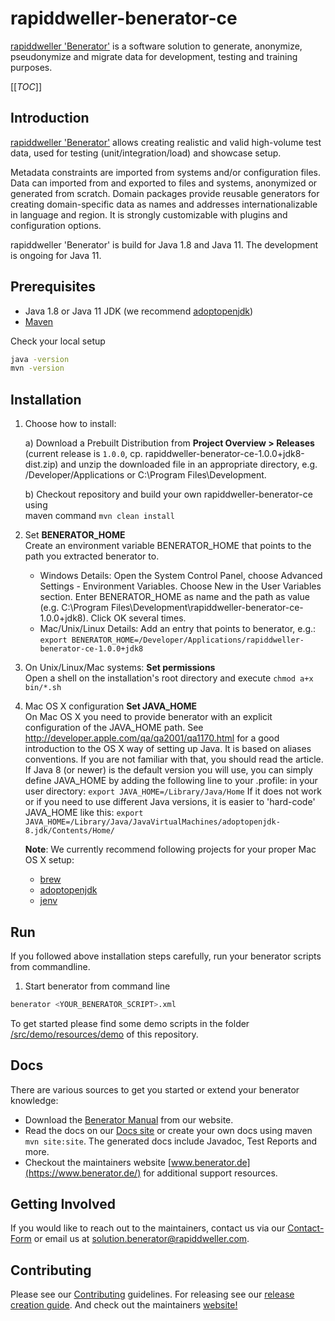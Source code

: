 # rapiddweller-benerator-ce

[rapiddweller 'Benerator'](https://www.benerator.de) is a software solution to 
generate, anonymize, pseudonymize and migrate data for
development, testing and training purposes.

[[_TOC_]]

## Introduction

[rapiddweller 'Benerator'](https://www.benerator.de) allows creating realistic and valid 
high-volume test data, used for testing (unit/integration/load) and showcase setup.

Metadata constraints are imported from systems and/or configuration files. Data can imported from
and exported to files and systems, anonymized or generated from scratch. Domain packages provide
reusable generators for creating domain-specific data as names and addresses internationalizable
in language and region. It is strongly customizable with plugins and configuration options.

rapiddweller 'Benerator' is build for Java 1.8 and Java 11. The development is ongoing for Java 11.

## Prerequisites

- Java 1.8 or Java 11 JDK (we recommend [adoptopenjdk](https://adoptopenjdk.net/))
- [Maven](https://maven.apache.org/)

Check your local setup
```bash
java -version
mvn -version 
```

## Installation

1. Choose how to install:  
    
    a) Download a Prebuilt Distribution from **Project Overview > Releases**   
    (current release is `1.0.0`, cp. rapiddweller-benerator-ce-1.0.0+jdk8-dist.zip) 
    and unzip the downloaded file in an appropriate directory, 
    e.g. /Developer/Applications or C:\Program Files\Development.
    
    b) Checkout repository and build your own rapiddweller-benerator-ce using   
    maven command `mvn clean install`
    
    
2. Set **BENERATOR_HOME**  
   Create an environment variable BENERATOR_HOME that points to the path you extracted benerator to.
   
    - Windows Details: Open the System Control Panel, choose Advanced Settings - Environment Variables. 
      Choose New in the User Variables section. Enter BENERATOR_HOME as name and the path as value 
      (e.g. C:\Program Files\Development\rapiddweller-benerator-ce-1.0.0+jdk8). Click OK several times.
    - Mac/Unix/Linux Details: Add an entry that points to benerator, 
      e.g.: `export BENERATOR_HOME=/Developer/Applications/rapiddweller-benerator-ce-1.0.0+jdk8`


3. On Unix/Linux/Mac systems: **Set permissions**   
   Open a shell on the installation's root directory and execute
    `chmod a+x bin/*.sh`  
   

4. Mac OS X configuration **Set JAVA_HOME**  
   On Mac OS X you need to provide benerator with an explicit configuration of the JAVA_HOME path. 
   See http://developer.apple.com/qa/qa2001/qa1170.html for a good introduction to the OS X way of setting up Java. 
   It is based on aliases conventions. If you are not familiar with that, you should read the article. 
   If Java 8 (or newer) is the default version you will use, you can simply define JAVA_HOME by adding the 
   following line to your .profile: in your user directory:
   `export JAVA_HOME=/Library/Java/Home`
   If it does not work or if you need to use different Java versions, it is easier to 'hard-code' 
   JAVA_HOME like this:
   `export  JAVA_HOME=/Library/Java/JavaVirtualMachines/adoptopenjdk-8.jdk/Contents/Home/`
   
    **Note**: We currently recommend following projects for your proper Mac OS X setup:         
    -  [brew](https://brew.sh/)
    -  [adoptopenjdk](https://adoptopenjdk.net/)
    -  [jenv](https://www.jenv.be/)
   
## Run

If you followed above installation steps carefully, run your benerator scripts from commandline.

1. Start benerator from command line
```bash
benerator <YOUR_BENERATOR_SCRIPT>.xml
```

To get started please find some demo scripts in the folder 
[/src/demo/resources/demo](/src/demo/resources/demo) of this repository.

## Docs

There are various sources to get you started or extend your benerator knowledge:
- Download the [Benerator Manual](https://www.benerator.de/ce/1.0.0/rapiddweller-benerator-ce-manual-1.0.0.pdf) 
  from our website.
- Read the docs on our [Docs site](https://www.benerator.de/ce/1.0.0/doc/) or 
  create your own docs using maven `mvn site:site`. 
  The generated docs include Javadoc, Test Reports and more.
- Checkout the maintainers website [www.benerator.de](https://www.benerator.de/) for additional support resources.  
  

## Getting Involved

If you would like to reach out to the maintainers, contact us via our 
[Contact-Form](https://www.benerator.de/contact-us) or email us at 
[solution.benerator@rapiddweller.com](mailto://solution.benerator@rapiddweller.com).


## Contributing

Please see our [Contributing](CONTRIBUTING.md) guidelines. 
For releasing see our [release creation guide](RELEASE.md). 
And check out the maintainers [website!](https://rapiddweller.com)
